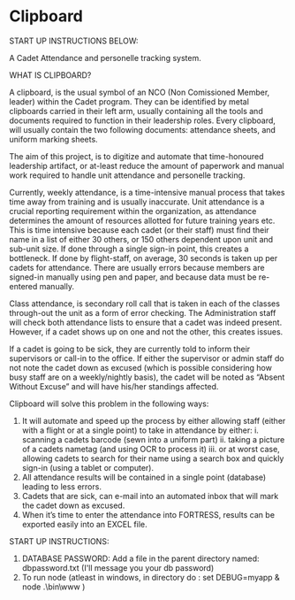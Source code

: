 Clipboard
=========

START UP INSTRUCTIONS BELOW:

A Cadet Attendance and personelle tracking system.

WHAT IS CLIPBOARD?

A clipboard, is the usual symbol of an NCO (Non Comissioned Member, leader) within the Cadet program. They can be identified by metal clipboards carried in their left arm, usually containing all the tools and documents required to function in their leadership roles. Every clipboard, will usually contain the two following documents: attendance sheets, and uniform marking sheets.

The aim of this project, is to digitize and automate that time-honoured leadership artifact, or at-least reduce the amount of paperwork and manual work required to handle unit attendance and personelle tracking.

Currently, weekly attendance, is a time-intensive manual process that takes time away from training and is usually inaccurate. Unit attendance is a crucial reporting requirement within the organization, as attendance determines the amount of resources allotted for future training years etc. This is time intensive because each cadet (or their staff) must find their name in a list of either 30 others, or 150 others dependent upon unit and sub-unit size. If done through a single sign-in point, this creates a bottleneck. If done by flight-staff, on average, 30 seconds is taken up per cadets for attendance. There are usually errors because members are signed-in manually using pen and paper, and because data must be re-entered manually.

Class attendance, is secondary roll call that is taken in each of the classes through-out the unit as a form of error checking. The Administration staff will check both attendance lists to ensure that a cadet was indeed present. However, if a cadet shows up on one and not the other, this creates issues.

If a cadet is going to be sick, they are currently told to inform their supervisors or call-in to the office. If either the supervisor or admin staff do not note the cadet down as excused (which is possible considering how busy staff are on a weekly/nightly basis), the cadet will be noted as “Absent Without Excuse” and will have his/her standings affected.

Clipboard will solve this problem in the following ways:
1.	It will automate and speed up the process by either allowing staff (either with a flight or at a single point) to take in attendance by either:
i.	scanning a cadets barcode (sewn into a uniform part)
ii.	taking a picture of a cadets nametag (and using OCR to process it) 
iii.	or at worst case, allowing cadets to search for their name using a search box and quickly sign-in (using a tablet or computer).
2.	All attendance results will be contained in a single point (database) leading to less errors.
3.	Cadets that are sick, can e-mail into an automated inbox that will mark the cadet down as excused.
4.	When it’s time to enter the attendance into FORTRESS, results can be exported easily into an EXCEL file.


START UP INSTRUCTIONS:
1. DATABASE PASSWORD: Add a file in the parent directory named: dbpassword.txt (I'll message you your db password)
2. To run node (atleast in windows, in directory do : set DEBUG=myapp & node .\bin\www )
